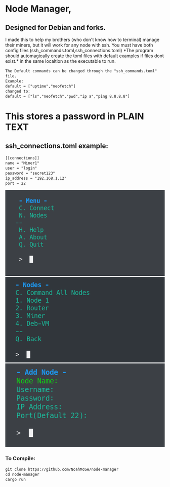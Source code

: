 # Node Manager,
<h2>Designed for Debian and forks.</h2>
I made this to help my brothers (who don't know how to terminal) manage their miners, but it will work for any node with ssh.
    You must have both config files (ssh_commands.toml,ssh_connections.toml)
    *The program should automagically create the toml files with default examples if files dont exist.*
    in the same localtion as the executable to run.
    
    The Default commands can be changed through the "ssh_commands.toml" file.
    Example:
    default = ["uptime","neofetch"]
    changed to:
    default = ["ls","neofetch","pwd","ip a","ping 8.8.8.8"]

<h1>This stores a password in <b>PLAIN TEXT</b></h1>
    <h2>ssh_connections.toml example:</h2>
    
    [[connections]]
    name = "Miner1"
    user = "login"
    password = "secret123"
    ip_address = "192.168.1.12"
    port = 22

![alt text](https://github.com/NoahMcGe/node-manager/blob/main/img/start.png)
![alt text](https://github.com/NoahMcGe/node-manager/blob/main/img/connect.png)
![alt text](https://github.com/NoahMcGe/node-manager/blob/main/img/add_node.png)

<h3>To Compile:</h3>
    
    git clone https://github.com/NoahMcGe/node-manager
    cd node-manager
    cargo run
